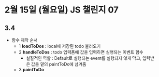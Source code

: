 # 2월 15일 (월요일) JS 챌린지 07

## 3.4
- 함수 제작 순서
    - 1 **loadToDos** : local에 저장된 todo 불러오기
    - 2 **handleToDos** : todo 입력폼에 값을 입력하면 실행되는 이벤트 함수
        - 실질적인 역할 : Default로 실행되는 event를 실행되지 않게 막고, 입력받은 값을 밑의 paintToDo에 넘겨줌
    - 3 **paintToDo**
